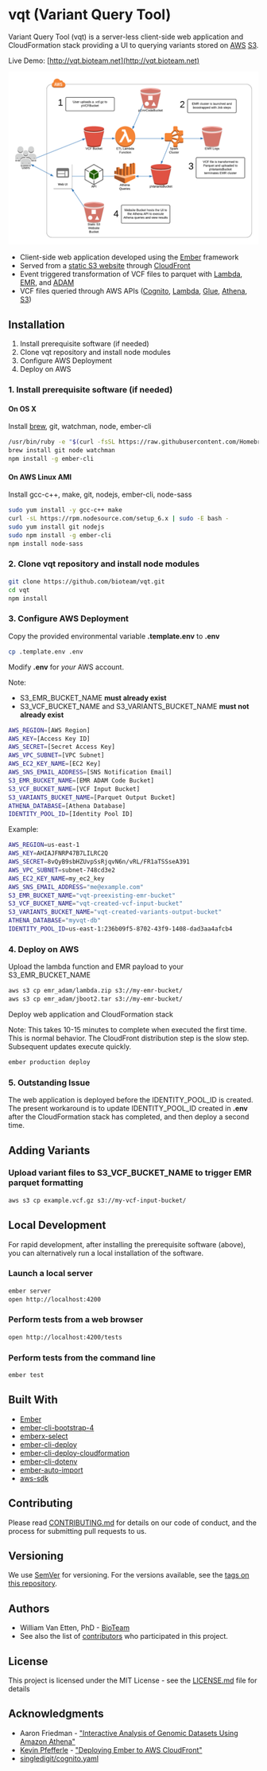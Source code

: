 # vqt (Variant Query Tool)

Variant Query Tool (vqt) is a server-less client-side web application and CloudFormation stack providing a UI to querying variants stored on [AWS](https://aws.amazon.com) [S3](https://aws.amazon.com/s3/).

Live Demo: [http://vqt.bioteam.net](http://vqt.bioteam.net)

![Serverless](https://raw.githubusercontent.com/bioteam/vqt/assets/serverless.png)

* Client-side web application developed using the [Ember](https://www.emberjs.com) framework
* Served from a [static S3 website](https://docs.aws.amazon.com/AmazonS3/latest/dev/WebsiteHosting.html) through [CloudFront](https://aws.amazon.com/cloudfront/)
* Event triggered transformation of VCF files to parquet with [Lambda](https://aws.amazon.com/lambda/), [EMR](https://aws.amazon.com/emr/), and [ADAM](https://github.com/bigdatagenomics/adam)
* VCF files queried through AWS APIs ([Cognito](https://aws.amazon.com/cognito/), [Lambda](https://aws.amazon.com/lambda/), [Glue](https://aws.amazon.com/glue/), [Athena](https://aws.amazon.com/athena/), [S3](https://aws.amazon.com/s3/))

## Installation

1. Install prerequisite software (if needed)
2. Clone vqt repository and install node modules
3. Configure AWS Deployment
4. Deploy on AWS

### 1. Install prerequisite software (if needed)

#### On OS X
Install [brew](https://brew.sh), git, watchman, node, ember-cli
```sh
/usr/bin/ruby -e "$(curl -fsSL https://raw.githubusercontent.com/Homebrew/install/master/install)"
brew install git node watchman
npm install -g ember-cli
```
#### On AWS Linux AMI
Install gcc-c++, make, git, nodejs, ember-cli, node-sass
```sh
sudo yum install -y gcc-c++ make
curl -sL https://rpm.nodesource.com/setup_6.x | sudo -E bash -
sudo yum install git nodejs
sudo npm install -g ember-cli
npm install node-sass
```

### 2. Clone vqt repository and install node modules

```sh
git clone https://github.com/bioteam/vqt.git
cd vqt
npm install
```

### 3. Configure AWS Deployment

Copy the provided environmental variable **.template.env** to **.env**
```sh
cp .template.env .env
```

Modify **.env** for *your* AWS account.

Note:

* S3_EMR_BUCKET_NAME **must already exist**
* S3_VCF_BUCKET_NAME and S3_VARIANTS_BUCKET_NAME **must not already exist**

```sh
AWS_REGION=[AWS Region]
AWS_KEY=[Access Key ID]
AWS_SECRET=[Secret Access Key]
AWS_VPC_SUBNET=[VPC Subnet]
AWS_EC2_KEY_NAME=[EC2 Key]
AWS_SNS_EMAIL_ADDRESS=[SNS Notification Email]
S3_EMR_BUCKET_NAME=[EMR ADAM Code Bucket]
S3_VCF_BUCKET_NAME=[VCF Input Bucket]
S3_VARIANTS_BUCKET_NAME=[Parquet Output Bucket]
ATHENA_DATABASE=[Athena Database]
IDENTITY_POOL_ID=[Identity Pool ID]
```

Example:

```sh
AWS_REGION=us-east-1
AWS_KEY=AHIAJFNRP47B7LILRC2Q
AWS_SECRET=8vQyB9sbHZUvpSsRjqvN6n/vRL/FR1aTSSseA391
AWS_VPC_SUBNET=subnet-748cd3e2
AWS_EC2_KEY_NAME=my_ec2_key
AWS_SNS_EMAIL_ADDRESS="me@example.com"
S3_EMR_BUCKET_NAME="vqt-preexisting-emr-bucket"
S3_VCF_BUCKET_NAME="vqt-created-vcf-input-bucket"
S3_VARIANTS_BUCKET_NAME="vqt-created-variants-output-bucket"
ATHENA_DATABASE="myvqt-db"
IDENTITY_POOL_ID=us-east-1:236b09f5-8702-43f9-1408-dad3aa4afcb4
```

### 4. Deploy on AWS

Upload the lambda function and EMR payload to your S3_EMR_BUCKET_NAME

```sh
aws s3 cp emr_adam/lambda.zip s3://my-emr-bucket/
aws s3 cp emr_adam/jboot2.tar s3://my-emr-bucket/
```
Deploy web application and CloudFormation stack

Note: This takes 10-15 minutes to complete when executed the first time. This is normal behavior. The CloudFront distribution step is the slow step. Subsequent updates execute quickly.
```sh
ember production deploy
```
### 5. Outstanding Issue

The web application is deployed before the IDENTITY_POOL_ID is created. The present workaround is to update IDENTITY_POOL_ID created in **.env** after the CloudFormation stack has completed, and then deploy a second time.

## Adding Variants

### Upload variant files to S3_VCF_BUCKET_NAME to trigger EMR parquet formatting

```sh
aws s3 cp example.vcf.gz s3://my-vcf-input-bucket/
```

## Local Development

For rapid development, after installing the prerequisite software (above), you can alternatively run a local installation of the software.

### Launch a local server
```sh
ember server
open http://localhost:4200
```

### Perform tests from a web browser

```sh
open http://localhost:4200/tests
```

### Perform tests from the command line

```sh
ember test
```

## Built With

* [Ember](https://www.emberjs.com)
* [ember-cli-bootstrap-4](https://github.com/kaermorchen/ember-cli-bootstrap-4)
* [emberx-select](https://github.com/thefrontside/emberx-select)
* [ember-cli-deploy](http://ember-cli-deploy.com)
* [ember-cli-deploy-cloudformation](https://github.com/kaliber5/ember-cli-deploy-cloudformation)
* [ember-cli-dotenv](https://github.com/fivetanley/ember-cli-dotenv)
* [ember-auto-import](https://github.com/ef4/ember-auto-import)
* [aws-sdk](https://www.npmjs.com/package/aws-sdk)

## Contributing

Please read [CONTRIBUTING.md](CONTRIBUTING.md) for details on our code of conduct, and the process for submitting pull requests to us.

## Versioning

We use [SemVer](http://semver.org/) for versioning. For the versions available, see the [tags on this repository](https://github.com/bioteam/vqt/tags).

## Authors

* William Van Etten, PhD - [BioTeam](https://bioteam.net)
* See also the list of [contributors](https://github.com/bioteam/vqt/contributors) who participated in this project.

## License

This project is licensed under the MIT License - see the [LICENSE.md](LICENSE.md) file for details

## Acknowledgments

* Aaron Friedman - ["Interactive Analysis of Genomic Datasets Using Amazon Athena"](https://aws.amazon.com/blogs/big-data/interactive-analysis-of-genomic-datasets-using-amazon-athena/)
* [Kevin Pfefferle](http://twitter.com/kpfefferle) - ["Deploying Ember to AWS CloudFront"](http://blog.testdouble.com/posts/2015-11-03-deploying-ember-to-aws-cloudfront-using-ember-cli-deploy)
* [singledigit/cognito.yaml](https://gist.githubusercontent.com/singledigit/2c4d7232fa96d9e98a3de89cf6ebe7a5/raw/c4d06b6ca946973818c1e10dbf5ce4541bdf711d/cognito.yaml)
